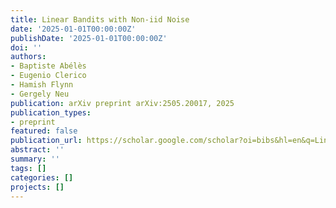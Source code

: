 ```yaml
---
title: Linear Bandits with Non-iid Noise
date: '2025-01-01T00:00:00Z'
publishDate: '2025-01-01T00:00:00Z'
doi: ''
authors:
- Baptiste Abélès
- Eugenio Clerico
- Hamish Flynn
- Gergely Neu
publication: arXiv preprint arXiv:2505.20017, 2025
publication_types:
- preprint
featured: false
publication_url: https://scholar.google.com/scholar?oi=bibs&hl=en&q=Linear+Bandits+with+Non-iid+Noise
abstract: ''
summary: ''
tags: []
categories: []
projects: []
---
```

